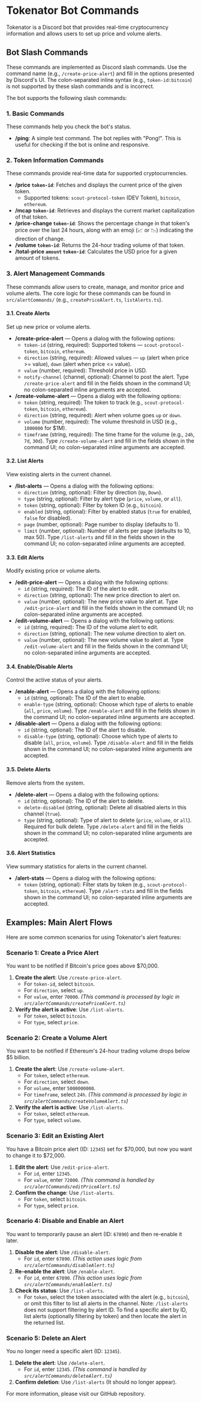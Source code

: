 # Tokenator Bot Commands

Tokenator is a Discord bot that provides real-time cryptocurrency information and allows users to set up price and volume alerts.

## Bot Slash Commands

These commands are implemented as Discord slash commands. Use the command name (e.g., `/create-price-alert`) and fill in the options presented by Discord's UI. The colon-separated inline syntax (e.g., `token-id:bitcoin`) is not supported by these slash commands and is incorrect.

The bot supports the following slash commands:

### 1. Basic Commands

These commands help you check the bot's status.
- **/ping**: A simple test command. The bot replies with "Pong!". This is useful for checking if the bot is online and responsive.

### 2. Token Information Commands

These commands provide real-time data for supported cryptocurrencies.
- **/price `token-id`**: Fetches and displays the current price of the given token.
  - Supported tokens: `scout-protocol-token` (DEV Token), `bitcoin`, `ethereum`.
- **/mcap `token-id`**: Retrieves and displays the current market capitalization of that token.
- **/price-change `token-id`**: Shows the percentage change in that token's price over the last 24 hours, along with an emoji (📈 or 📉) indicating the direction of change.
- **/volume `token-id`**: Returns the 24-hour trading volume of that token.
- **/total-price `amount` `token-id`**: Calculates the USD price for a given amount of tokens.

### 3. Alert Management Commands

These commands allow users to create, manage, and monitor price and volume alerts. The core logic for these commands can be found in `src/alertCommands/` (e.g., `createPriceAlert.ts`, `listAlerts.ts`).

#### 3.1. Create Alerts

Set up new price or volume alerts.
- **/create-price-alert** — Opens a dialog with the following options:
  - `token-id` (string, required): Supported tokens — `scout-protocol-token`, `bitcoin`, `ethereum`.
  - `direction` (string, required): Allowed values — `up` (alert when price >= value), `down` (alert when price <= value).
  - `value` (number, required): Threshold price in USD.
  - `notify-channel` (channel, optional): Channel to post the alert.
  Type `/create-price-alert` and fill in the fields shown in the command UI; no colon-separated inline arguments are accepted.
- **/create-volume-alert** — Opens a dialog with the following options:
  - `token` (string, required): The token to track (e.g., `scout-protocol-token`, `bitcoin`, `ethereum`).
  - `direction` (string, required): Alert when volume goes `up` or `down`.
  - `volume` (number, required): The volume threshold in USD (e.g., `1000000` for $1M).
  - `timeframe` (string, required): The time frame for the volume (e.g., `24h`, `7d`, `30d`).
  Type `/create-volume-alert` and fill in the fields shown in the command UI; no colon-separated inline arguments are accepted.

#### 3.2. List Alerts

View existing alerts in the current channel.
- **/list-alerts** — Opens a dialog with the following options:
  - `direction` (string, optional): Filter by direction (`Up`, `Down`).
  - `type` (string, optional): Filter by alert type (`price`, `volume`, or `all`).
  - `token` (string, optional): Filter by token ID (e.g., `bitcoin`).
  - `enabled` (string, optional): Filter by enabled status (`true` for enabled, `false` for disabled).
  - `page` (number, optional): Page number to display (defaults to 1).
  - `limit` (number, optional): Number of alerts per page (defaults to 10, max 50).
  Type `/list-alerts` and fill in the fields shown in the command UI; no colon-separated inline arguments are accepted.

#### 3.3. Edit Alerts

Modify existing price or volume alerts.
- **/edit-price-alert** — Opens a dialog with the following options:
  - `id` (string, required): The ID of the alert to edit.
  - `direction` (string, optional): The new price direction to alert on.
  - `value` (number, optional): The new price value to alert at.
  Type `/edit-price-alert` and fill in the fields shown in the command UI; no colon-separated inline arguments are accepted.
- **/edit-volume-alert** — Opens a dialog with the following options:
  - `id` (string, required): The ID of the volume alert to edit.
  - `direction` (string, optional): The new volume direction to alert on.
  - `value` (number, optional): The new volume value to alert at.
  Type `/edit-volume-alert` and fill in the fields shown in the command UI; no colon-separated inline arguments are accepted.

#### 3.4. Enable/Disable Alerts

Control the active status of your alerts.
- **/enable-alert** — Opens a dialog with the following options:
  - `id` (string, optional): The ID of the alert to enable.
  - `enable-type` (string, optional): Choose which type of alerts to enable (`all`, `price`, `volume`).
  Type `/enable-alert` and fill in the fields shown in the command UI; no colon-separated inline arguments are accepted.
- **/disable-alert** — Opens a dialog with the following options:
  - `id` (string, optional): The ID of the alert to disable.
  - `disable-type` (string, optional): Choose which type of alerts to disable (`all`, `price`, `volume`).
  Type `/disable-alert` and fill in the fields shown in the command UI; no colon-separated inline arguments are accepted.

#### 3.5. Delete Alerts

Remove alerts from the system.
- **/delete-alert** — Opens a dialog with the following options:
  - `id` (string, optional): The ID of the alert to delete.
  - `delete-disabled` (string, optional): Delete all disabled alerts in this channel (`true`).
  - `type` (string, optional): Type of alert to delete (`price`, `volume`, or `all`). Required for bulk delete.
  Type `/delete-alert` and fill in the fields shown in the command UI; no colon-separated inline arguments are accepted.

#### 3.6. Alert Statistics

View summary statistics for alerts in the current channel.
- **/alert-stats** — Opens a dialog with the following options:
  - `token` (string, optional): Filter stats by token (e.g., `scout-protocol-token`, `bitcoin`, `ethereum`).
  Type `/alert-stats` and fill in the fields shown in the command UI; no colon-separated inline arguments are accepted.

## Examples: Main Alert Flows

Here are some common scenarios for using Tokenator's alert features:

### Scenario 1: Create a Price Alert

You want to be notified if Bitcoin's price goes above $70,000.
1.  **Create the alert**: Use `/create-price-alert`.
    *   For `token-id`, select `bitcoin`.
    *   For `direction`, select `up`.
    *   For `value`, enter `70000`.
    *(This command is processed by logic in `src/alertCommands/createPriceAlert.ts`)*
2.  **Verify the alert is active**: Use `/list-alerts`.
    *   For `token`, select `bitcoin`.
    *   For `type`, select `price`.

### Scenario 2: Create a Volume Alert

You want to be notified if Ethereum's 24-hour trading volume drops below $5 billion.
1.  **Create the alert**: Use `/create-volume-alert`.
    *   For `token`, select `ethereum`.
    *   For `direction`, select `down`.
    *   For `volume`, enter `5000000000`.
    *   For `timeframe`, select `24h`.
    *(This command is processed by logic in `src/alertCommands/createVolumeAlert.ts`)*
2.  **Verify the alert is active**: Use `/list-alerts`.
    *   For `token`, select `ethereum`.
    *   For `type`, select `volume`.

### Scenario 3: Edit an Existing Alert

You have a Bitcoin price alert (ID: `12345`) set for $70,000, but now you want to change it to $72,000.
1.  **Edit the alert**: Use `/edit-price-alert`.
    *   For `id`, enter `12345`.
    *   For `value`, enter `72000`.
    *(This command is handled by `src/alertCommands/editPriceAlert.ts`)*
2.  **Confirm the change**: Use `/list-alerts`.
    *   For `token`, select `bitcoin`.
    *   For `type`, select `price`.

### Scenario 4: Disable and Enable an Alert

You want to temporarily pause an alert (ID: `67890`) and then re-enable it later.
1.  **Disable the alert**: Use `/disable-alert`.
    *   For `id`, enter `67890`.
    *(This action uses logic from `src/alertCommands/disableAlert.ts`)*
2.  **Re-enable the alert**: Use `/enable-alert`.
    *   For `id`, enter `67890`.
    *(This action uses logic from `src/alertCommands/enableAlert.ts`)*
3.  **Check its status**: Use `/list-alerts`.
    *   For `token`, select the token associated with the alert (e.g., `bitcoin`), or omit this filter to list all alerts in the channel. Note: `/list-alerts` does not support filtering by alert ID. To find a specific alert by ID, list alerts (optionally filtering by token) and then locate the alert in the returned list.

### Scenario 5: Delete an Alert

You no longer need a specific alert (ID: `12345`).
1.  **Delete the alert**: Use `/delete-alert`.
    *   For `id`, enter `12345`.
    *(This command is handled by `src/alertCommands/deleteAlert.ts`)*
2.  **Confirm deletion**: Use `/list-alerts` (It should no longer appear).

For more information, please visit our GitHub repository.